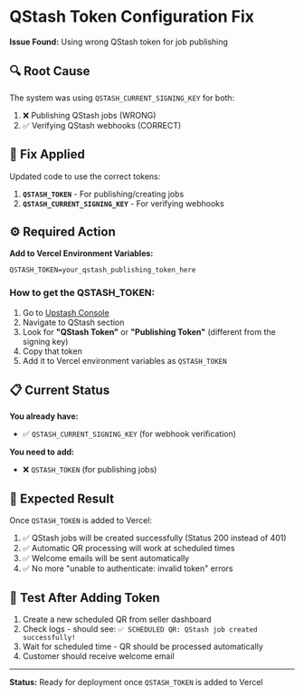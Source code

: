 # QStash Token Configuration Fix

**Issue Found:** Using wrong QStash token for job publishing

## 🔍 **Root Cause**

The system was using `QSTASH_CURRENT_SIGNING_KEY` for both:
1. ❌ Publishing QStash jobs (WRONG)
2. ✅ Verifying QStash webhooks (CORRECT)

## 🔧 **Fix Applied**

Updated code to use the correct tokens:

1. **`QSTASH_TOKEN`** - For publishing/creating jobs
2. **`QSTASH_CURRENT_SIGNING_KEY`** - For verifying webhooks

## ⚙️ **Required Action**

**Add to Vercel Environment Variables:**

```
QSTASH_TOKEN=your_qstash_publishing_token_here
```

### **How to get the QSTASH_TOKEN:**

1. Go to [Upstash Console](https://console.upstash.com/)
2. Navigate to QStash section
3. Look for **"QStash Token"** or **"Publishing Token"** (different from the signing key)
4. Copy that token
5. Add it to Vercel environment variables as `QSTASH_TOKEN`

## 📋 **Current Status**

**You already have:**
- ✅ `QSTASH_CURRENT_SIGNING_KEY` (for webhook verification)

**You need to add:**
- ❌ `QSTASH_TOKEN` (for publishing jobs)

## 🎯 **Expected Result**

Once `QSTASH_TOKEN` is added to Vercel:

1. ✅ QStash jobs will be created successfully (Status 200 instead of 401)
2. ✅ Automatic QR processing will work at scheduled times
3. ✅ Welcome emails will be sent automatically
4. ✅ No more "unable to authenticate: invalid token" errors

## 🧪 **Test After Adding Token**

1. Create a new scheduled QR from seller dashboard
2. Check logs - should see: `✅ SCHEDULED QR: QStash job created successfully!`
3. Wait for scheduled time - QR should be processed automatically
4. Customer should receive welcome email

---

**Status:** Ready for deployment once `QSTASH_TOKEN` is added to Vercel 